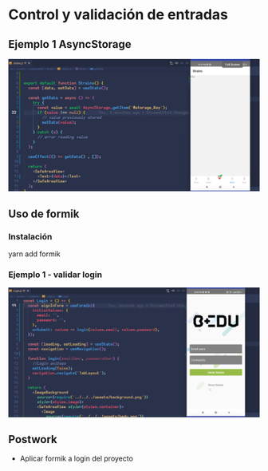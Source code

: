 # Control y validación de entradas


## Ejemplo 1 AsyncStorage

![AsyncStorage](./images/ejemplo-1.png)

## Uso de formik

### Instalación

yarn add formik

### Ejemplo 1 - validar login

![formik-1](./images/formik-1.png)

## Postwork

- Aplicar formik a login del proyecto